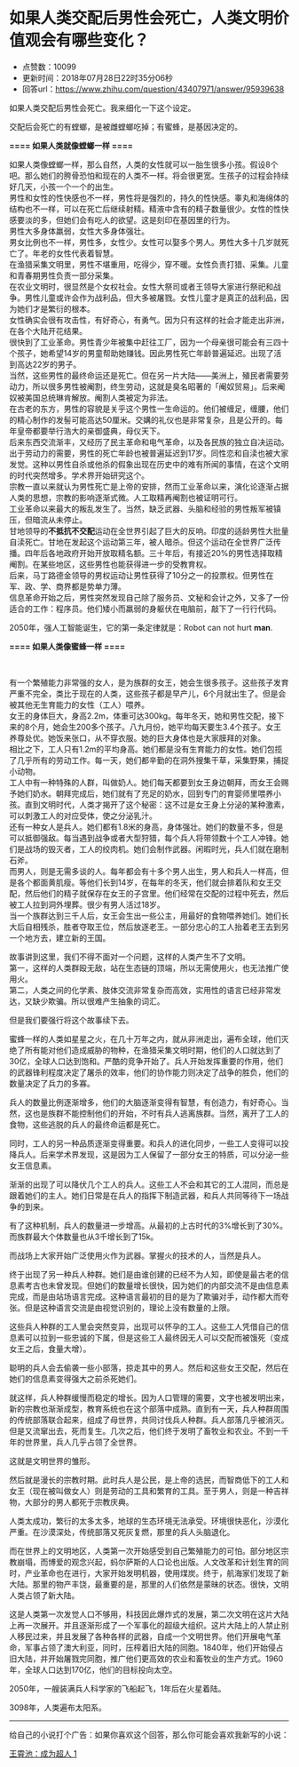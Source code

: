 # 如果人类交配后男性会死亡，人类文明价值观会有哪些变化？
- 点赞数：10099
- 更新时间：2018年07月28日22时35分06秒
- 回答url：https://www.zhihu.com/question/43407971/answer/95939638
<body>
 <p data-pid="4DRVdfe1">如果人类交配后男性会死亡。我来细化一下这个设定。</p>
 <p data-pid="zZ_bAq3G">交配后会死亡的有螳螂，是被雌螳螂吃掉；有蜜蜂，是基因决定的。</p>
 <p data-pid="VXoJLNkX"><b>==== 如果人类就像螳螂一样 ====</b></p>
 <p data-pid="xXSsiNUJ">如果人类像螳螂一样，那么自然，人类的女性就可以一胎生很多小孩。假设8个吧。那么她们的胯骨恐怕和现在的人类不一样。将会很更宽。生孩子的过程会持续好几天，小孩一个一个的出生。<br>
  男性和女性的性快感也不一样，男性将是强烈的，持久的性快感。睾丸和海绵体的结构也不一样，可以在死亡后继续射精。精液中含有的精子数量很少。女性的性快感要淡的多，但她们会有吃人的欲望。这是刻印在基因里的行为。<br>
  男性大多身体羸弱，女性大多身体强壮。<br>
  男女比例也不一样，男性多，女性少。女性可以娶多个男人。男性大多十几岁就死亡了。年老的女性代表着智慧。<br>
  在渔猎采集文明里，男性不堪重用，吃得少，穿不暖。女性负责打猎、采集。儿童和青春期男性负责一部分采集。<br>
  在农业文明时，很显然是个女权社会。女性大祭司或者王领导大家进行祭祀和战争。男性儿童或许会作为战利品，但大多被屠戮。女性儿童才是真正的战利品，因为她们才是繁衍的根本。<br>
  女性确实会很有攻击性，有好奇心，有勇气。因为只有这样的社会才能走出非洲，在各个大陆开花结果。<br>
  很快到了工业革命。男性青少年被集中赶往工厂，因为一个母亲很可能会有三四十个孩子，她希望14岁的男童帮助她赚钱。因此男性死亡年龄普遍延迟。出现了活到高达22岁的男子。<br>
  当然，这些男性的最终命运还是死亡。但在另一片大陆——美洲上，殖民者需要劳动力，所以很多男性被阉割，终生劳动，这就是臭名昭著的「阉奴贸易」。后来阉奴被美国总统琳肯解放。阉割人类被定为非法。<br>
  在古老的东方，男性的容貌是关乎这个男性一生命运的。他们被缠足，缠腰，他们的精心制作的发髻可能高达50厘米。交媾的礼仪也是非常复杂，且是公开的。每年皇帝都要举行浩大的亲御盛典，母仪天下。<br>
  后来东西交流渐丰，又经历了民主革命和电气革命，以及各民族的独立自决运动。出于劳动力的需要，男性的死亡年龄也被普遍延迟到17岁。同性恋和自渎也被大家发觉。这种以男性自杀或他杀的假象出现在历史中的难有所闻的事情，在这个文明的时代突然增多。学术界开始研究这个。<br>
  宗教一直以来就认为男性死亡是上帝的安排，然而工业革命以来，演化论逐渐占据人类的思想，宗教的影响逐渐式微。人工取精再阉割也被证明可行。<br>
  工业革命以来最大的叛乱发生了。当然，缺乏武器、头脑和经验的男性叛军被镇压，但暗流从未停止。<br>
  甘地领导的<b>不抵抗不交配</b>运动在全世界引起了巨大的反响。印度的适龄男性大批量自渎死亡。甘地在发起这个运动第三年，被人暗杀。但这个运动在全世界广泛传播。四年后各地政府开始开放取精名额。三十年后，有接近20%的男性选择取精阉割。在某些地区，这些男性也能获得进一步的受教育权。<br>
  后来，马丁路德金领导的男权运动让男性获得了10分之一的投票权。但男性在军、政、学、商界都是势单力薄。<br>
  信息革命开始之后，男性突然发现自己除了服务员、文秘和会计之外，又多了一份适合的工作：程序员。他们矮小而羸弱的身躯伏在电脑前，敲下了一行行代码。</p>
 <p data-pid="OU2U7kJ0">2050年，强人工智能诞生，它的第一条定律就是：Robot can not hurt <b>man</b>.</p>
 <p data-pid="81u4MZ4T"><b>==== 如果人类像蜜蜂一样 ====</b></p>
 <p class="ztext-empty-paragraph"><br></p>
 <p data-pid="z-zqlsww">有一个繁殖能力非常强的女人，是为族群的女王，她会生很多孩子。这些孩子发育严重不完全，类比于现在的人类，这些孩子都是早产儿，6个月就出生了。但是会被其他无生育能力的女性（工人）喂养。<br>
  女王的身体巨大，身高2.2m，体重可达300kg。每年冬天，她和男性交配，接下来的8个月，她会生200多个孩子。八九月份，她平均每天要生3.4个孩子。女王养尊处优。她饭来张口，从不穿衣服。她的巨大身体也是大家膜拜的对象。<br>
  相比之下，工人只有1.2m的平均身高。她们都是没有生育能力的女性。她们包揽了几乎所有的劳动工作。每一天，她们都辛勤的在洞外搜集干草，采集野果，捕捉小动物。<br>
  工人中有一种特殊的人群，叫做奶人。她们每天都要到女王身边朝拜，而女王会赐予她们奶水。朝拜完成后，她们就有了充足的奶水，回到专门的育婴师里喂养小孩。直到文明时代，人类才揭开了这个秘密：这不过是女王身上分泌的某种激素，可以刺激工人的对应受体，使之分泌乳汁。<br>
  还有一种女人是兵人。她们都有1.8米的身高，身体强壮。她们的数量不多，但是可以抵御强敌。每当遇到战争或者大型狩猎，每个兵人将带领数十个工人冲锋。她们是战场的毁灭者，工人的绞肉机。她们会制作武器。闲暇时光，兵人们就在磨制石斧。<br>
  而男人，则是无需多谈的人。每年都会有十多个男人出生，男人和兵人一样高，但是各个都面黄肌瘦。等他们长到14岁，在每年的冬天，他们就会排着队和女王交配，然后他们的精子就保存在女王的子宫里。他们经常在交配的过程中死去，然后被工人拉到洞外埋葬。很少有男人活过18岁。<br>
  当一个族群达到三千人后，女王会生出一些公主，用最好的食物喂养她们。她们长大后自相残杀，胜者夺取王位，然后放逐老王。一部分忠心的工人抬着老王去到另一个地方去，建立新的王国。</p>
 <p data-pid="Rj8Xl1K9">故事讲到这里，我们不得不面对一个问题，这样的人类产生不了文明。<br>
  第一，这样的人类群殴无敌，站在生态链的顶端，所以无需使用火，也无法推广使用火。<br>
  第二，人类之间的化学素、肢体交流非常复杂而高效，实用性的语言已经非常发达，又缺少欺骗。所以很难产生抽象的词汇。</p>
 <p data-pid="eowltGby">但是我们要强行将这个故事续下去。</p>
 <p data-pid="SoWBrv8n">蜜蜂一样的人类如星星之火，在几十万年之内，就从非洲走出，遍布全球，他们灭绝了所有能对他们造成威胁的物种，在渔猎采集文明时期，他们的人口就达到了30亿，全球人口达到饱和。严酷的竞争开始了。兵人开始发挥重要的作用，他们的武器锋利程度决定了屠杀的效率，他们的协作能力则决定了战争的胜负，他们的数量决定了兵力的多寡。</p>
 <p data-pid="q0p0Fm1v">兵人的数量比例逐渐增多，他们的大脑逐渐变得有智慧，有创造力，有好奇心。当然，这也是族群不能控制他们的开始，不时有兵人逃离族群。当然，离开了工人的食物，这些逃脱的兵人的最终命运都是死亡。</p>
 <p data-pid="Au2a8uSK">同时，工人的另一种品质逐渐变得重要。和兵人的进化同步，一些工人变得可以投降兵人。后来学术界发现，这是因为工人保留了一部分女王的特质，可以分泌一些女王信息素。</p>
 <p data-pid="LyxU1MiR">渐渐的出现了可以降伏几个工人的兵人。这些工人不会和其它的工人混同，而总是跟着她们的主人。她们日常是在兵人的指挥下制造武器，和兵人共同等待下一场战争的到来。</p>
 <p data-pid="F6qPq462">有了这种机制，兵人的数量进一步增高。从最初的上古时代的3%增长到了30%。而族群最大个体数量也从3千增长到了15k。</p>
 <p data-pid="Nd4I9LcE">而战场上大家开始广泛使用火作为武器。掌握火的技术的人，当然是兵人。</p>
 <p data-pid="fDaRszNG">终于出现了另一种兵人种群。她们是由谁创建的已经不为人知，即使是最古老的信息素考古也未曾发现。但她们的数量增长很快，因为她们的内部交流不是由信息素完成，而是由站场语言完成。这种语言最初的目的是为了欺骗对手，动作都大而夸张。但是这种语言交流是由视觉识别的，理论上没有数量的上限。</p>
 <p data-pid="0ot4rYkr">这些兵人种群的工人里会突然变异，出现可以怀孕的工人。这些工人凭借自己的信息素可以拉到一些忠诚的下属，但是这些工人最终因无人可以交配而被饿死（变成女王之后，食量大增）。</p>
 <p data-pid="CGkDM4di">聪明的兵人会去偷袭一些小部落，掠走其中的男人。然后和这些女王交配，然后在她们的信息素变得强大之前杀死她们。</p>
 <p data-pid="Ew39JRyL">就这样，兵人种群缓慢而稳定的增长。因为人口管理的需要，文字也被发明出来，新的宗教也渐渐成型，教育系统也在这个部落中成熟。直到有一天，兵人种群周围的传统部落联合起来，组成了母世界，共同讨伐兵人种群。兵人部落几乎被消灭。但是又流窜出去，死而复生。几次之后，他们终于发明了畜牧业和农业。不到一千年的世界里，兵人几乎占领了全世界。</p>
 <p data-pid="T6-Aw02F">这就是文明世界的雏形。</p>
 <p data-pid="Ml3BwRC3">然后就是漫长的宗教时期。此时兵人是公民，是上帝的选民，而智商低下的工人和女王（现在被叫做女人）则是劳动的工具和繁育的工具。至于男人，则是一种吉祥物，大部分的男人都死于宗教庆典。</p>
 <p data-pid="owh9LSpP">人类太成功，繁衍的太多太多，地球的生态环境无法承受。环境很快恶化，沙漠化严重。在沙漠深处，传统部落又死灰复燃，那里的兵人头脑退化。</p>
 <p data-pid="IZXBoiZ2">而在世界上的文明地区，人类第一次开始感受到自己繁殖能力的可怕。部分地区宗教崩塌，而博爱的观念兴起，蚂尔萨斯的人口论也出版。人文改革和计划生育的同时，产业革命也在进行，大家开始发明机器，使用煤炭。终于，航海家们发现了新大陆。那里的物产丰饶，最重要的是，那里的人们依然是蒙昧的状态。很快，文明人类占领了新大陆。</p>
 <p data-pid="4RESY3Wg">这是人类第一次发觉人口不够用，科技因此爆炸式的发展，第二次文明在这片大陆上再一次展开。并且逐渐形成了一个军事化的超级大组织。这片大陆上的人禁止别人移民过来，并且发展了各种各样的武器，自成一个文明世界。他们开展电气革命，军事占领了澳大利亚，同时，压榨着旧大陆的同胞。1840年，他们开始侵占旧大陆，并开始屠戮完同胞，推广他们更高效的农业和畜牧业的生产方式。1960年，全球人口达到170亿，他们的目标投向太空。</p>
 <p data-pid="O3vltLjp">2050年，一艘装满兵人科学家的飞船起飞，1年后在火星着陆。</p>
 <p data-pid="OnoQ8w3D">3098年，人类遍布太阳系。</p>
 <hr>
 <p data-pid="TYgebp3j">给自己的小说打个广告：如果你喜欢这个回答，那么你可能会喜欢我新写的小说：</p><a href="https://zhuanlan.zhihu.com/p/40772638" data-draft-node="block" data-draft-type="link-card" class="internal">王霄池：成为超人 1</a>
</body>